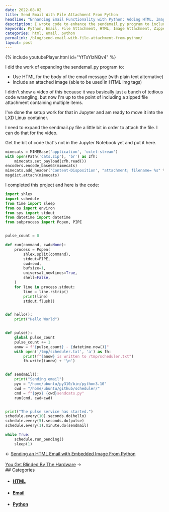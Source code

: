 ```yaml
---
date: 2022-08-02
title: Send Email With File Attachment From Python
headline: "Enhancing Email Functionality with Python: Adding HTML, Images, and Zipped Files"
description: I wrote code to enhance the sendemail.py program to include HTML and an image attachment, as well as a zipped file. I then created a program to schedule the sendmail.py file to run every 10 seconds, 5 seconds, and 1 minute, sending an email with the attached file. Read my blog post to learn more about how I did it!
keywords: Python, Email, File Attachment, HTML, Image Attachment, Zipped File, Scheduling, Task, 10 Seconds, 5 Seconds, 1 Minute
categories: html, email, python
permalink: /blog/send-email-with-file-attachment-from-python/
layout: post
---
```



{% include youtubePlayer.html id="YfTsYlzNQv4" %}

I did the work of expanding the sendemail.py program to:

- Use HTML for the body of the email message (with plain text alternative)
- Include an attached image (able to be used in HTML img tags)

I didn't show a video of this because it was basically just a bunch of tedious
code wrangling, but now I'm up to the point of including a zipped file
attachment containing multiple items.

I've done the setup work for that in Jupyter and am ready to move it into the
LXD Linux container.

I need to expand the sendmail.py file a little bit in order to attach the file.
I can do that for the video.

Get the bit of code that's not in the Jupyter Notebook yet and put it here.

```python
mimecats = MIMEBase('application', 'octet-stream')
with open(Path('cats.zip'), 'br') as zfh:
    mimecats.set_payload(zfh.read())
encoders.encode_base64(mimecats)
mimecats.add_header('Content-Disposition', "attachment; filename= %s" % filename)
msgdict.attach(mimecats)
```

I completed this project and here is the code:

```python
import shlex
import schedule
from time import sleep
from os import environ
from sys import stdout
from datetime import datetime
from subprocess import Popen, PIPE


pulse_count = 0

def run(command, cwd=None):
    process = Popen(
        shlex.split(command),
        stdout=PIPE,
        cwd=cwd,
        bufsize=1,
        universal_newlines=True,
        shell=False,
    )
    for line in process.stdout:
        line = line.rstrip()
        print(line)
        stdout.flush()


def hello():
    print("Hello World")


def pulse():
    global pulse_count
    pulse_count += 1
    anow = f"{pulse_count} - {datetime.now()}"
    with open('/tmp/scheduler.txt', 'a') as fh:
        print(f"{anow} is written to /tmp/scheduler.txt")
        fh.write((anow) + '\n')


def sendmail():
    print("Sending email")
    pyx = "/home/ubuntu/py310/bin/python3.10"
    cwd = "/home/ubuntu/github/scheduler/"
    cmd = f"{pyx} {cwd}sendcats.py"
    run(cmd, cwd=cwd)


print("The pulse service has started.")
schedule.every(10).seconds.do(hello)
schedule.every(5).seconds.do(pulse)
schedule.every(1).minute.do(sendmail)

while True:
    schedule.run_pending()
    sleep(1)
```


<div class="arrow-links"><div class="post-nav-prev"><span class="arrow">&larr;&nbsp;</span><a href="/blog/sending-an-html-email-with-embedded-image-from-python/">Sending an HTML Email with Embedded Image From Python</a></div> &nbsp; <div class="post-nav-next"><a href="/blog/you-get-blinded-by-the-hardware/">You Get Blinded By The Hardware</a><span class="arrow">&nbsp;&rarr;</span></div></div>
## Categories

<ul>
<li><h4><a href='/html/'>HTML</a></h4></li>
<li><h4><a href='/email/'>Email</a></h4></li>
<li><h4><a href='/python/'>Python</a></h4></li></ul>